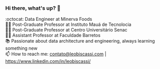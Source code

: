 ### Hi there, what's up? 👋

:octocat: Data Engineer at Minerva Foods <br />
👨‍🏫 Post-Graduate Professor at Instituto Mauá de Tecnolocia <br />
👨‍🏫 Post-Graduate Professor at Centro Universitário Senac <br />
👨‍🏫 Assistant Professor at Faculdade Barretos <br />
:books: Passionate about data architecture and engineering, always learning something new <br />
📫 How to reach me: contato@leobiscassi.com | https://www.linkedin.com/in/leobiscassi/ <br />
